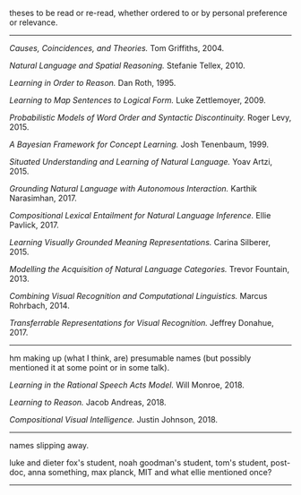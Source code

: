 theses to be read or re-read, whether ordered to or by personal preference or relevance.

---

_Causes, Coincidences, and Theories._ Tom Griffiths, 2004.

_Natural Language and Spatial Reasoning._ Stefanie Tellex, 2010. 

_Learning in Order to Reason._ Dan Roth, 1995.

_Learning to Map Sentences to Logical Form._ Luke Zettlemoyer, 2009.

_Probabilistic Models of Word Order and Syntactic Discontinuity._ Roger Levy, 2015.

_A Bayesian Framework for Concept Learning._ Josh Tenenbaum, 1999.

_Situated Understanding and Learning of Natural Language._ Yoav Artzi, 2015.

_Grounding Natural Language with Autonomous Interaction._ Karthik Narasimhan, 2017.

_Compositional Lexical Entailment for Natural Language Inference._ Ellie Pavlick, 2017.

_Learning Visually Grounded Meaning Representations._ Carina Silberer, 2015.

_Modelling the Acquisition of Natural Language Categories._ Trevor Fountain, 2013.

_Combining Visual Recognition and Computational Linguistics._ Marcus Rohrbach, 2014.

_Transferrable Representations for Visual Recognition._ Jeffrey Donahue, 2017.

---

hm making up (what I think, are) presumable names (but possibly mentioned it at some point or in some talk).

_Learning in the Rational Speech Acts Model._ Will Monroe, 2018.

_Learning to Reason._ Jacob Andreas, 2018.

_Compositional Visual Intelligence._ Justin Johnson, 2018.

---

names slipping away.

luke and dieter fox's student, noah goodman's student, tom's student, post-doc, anna something, max planck, MIT and what ellie mentioned once?

---
